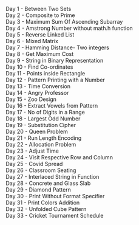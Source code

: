 Day 1 - Between Two Sets <br/>
Day 2 - Composite to Prime <br/>
Day 3 - Maximum Sum Of Ascending Subarray <br/>
Day 4 - Amstrong Number without math.h function <br/>
Day 5 - Reverse Linked List <br/>
Day 6 - Mixed Matrix <br/>
Day 7 - Hamming Distance- Two integers <br/>
Day 8 - Get Maximum Cost <br/>
Day 9 - String in Binary Representation <br />
Day 10 - Find Co-ordinates <br/>
Day 11 - Points inside Rectangle <br/>
Day 12 - Pattern Printing with a Number <br/>
Day 13 - Time Conversion <br/>
Day 14 - Angry Professor <br/>
Day 15 - Zoo Design <br/>
Day 16 - Extract Vowels from Pattern <br/>
Day 17 - No of Digits in a Range <br/>
Day 18 - Largest Odd Number<br/>
Day 19 - Substitution Cipher <br/>
Day 20 - Queen Problem <br/>
Day 21 - Run Length Encoding <br/>
Day 22 - Allocation Problem <br/>
Day 23 - Adjust Time <br/>
Day 24 - Visit Respective Row and Column <br/>
Day 25 - Covid Spread <br/>
Day 26 - Classroom Seating <br/>
Day 27 - Interlaced String in Function <br/>
Day 28 - Concrete and Glass Slab <br/>
Day 29 - Diamond Pattern <br/>
Day 30 - Print Without Format Specifier <br/>
Day 31 - Print Colors Addition <br/>
Day 32 - Unfolded Cube Pattern <br/>
Day 33 - Cricket Tournament Schedule
